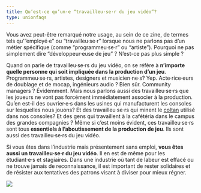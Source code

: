 ```yaml
---
title: Qu’est-ce qu’un·e “travailleu·se·r du jeu vidéo”?
type: unionfaqs
---
```

Vous avez peut-être remarqué notre usage, au sein de ce zine, de termes tels qu’”employé·e” ou “travailleu·se·r” lorsque nous ne parlons pas d’un métier spécifique (comme “programmeu·se·r” ou “artiste”). Pourquoi ne pas simplement dire “développeur·euse de jeu” ? N’est-ce pas plus simple ?

Quand on parle de travailleu·se·rs du jeu vidéo, on se réfère à **n’importe quelle personne qui soit impliquée dans la production d’un jeu**. Programmeu·se·rs, artistes, designers et musicien·ne·s? Yep. Acte·rice·eurs de doublage et de mocap, ingénieurs audio ? Bien sûr. Community managers ? Évidemment. Mais nous parlons aussi des travailleu·se·rs que les joueurs ne vont pas forcément immédiatement associer à la production. Qu’en est-il des ouvrier·e·s dans les usines qui manufacturent les consoles sur lesquelles nous jouons? Et des travailleu·se·rs qui minent le [coltan](https://videogamesoftheoppressed.wordpress.com/2014/08/22/conflict-minerals-and-games/) utilisé dans nos consoles? Et des gens qui travaillent à la cafétéria dans le campus des grandes compagnies ? Même si c’est moins évident, ces travailleu·se·rs sont tous **essentiels à l’aboutissement de la production de jeu**. Ils sont aussi des travailleu·se·rs du jeu vidéo.

Si vous êtes dans l’industrie mais présentement sans emploi, **vous êtes aussi un travailleu·se·r du jeu vidéo**. Il en est de même pour les étudiant·e·s et stagiaires. Dans une industrie où tant de labeur est effacé ou ne trouve jamais de reconnaissance, il est important de rester solidaires et de résister aux tentatives des patrons visant à diviser pour mieux régner.

<div class="md-img off-8">
<img
  src="/images/faqs/lemmings.png"
/></div>